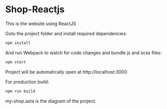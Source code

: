 # Shop-Reactjs
This is the website using ReactJS

Goto the project folder and install required dependencies:

```bash
npm install
```

And run Webpack to watch for code changes and bundle js and scss files:

```bash
npm start
```

Project will be automatically open at http://localhost:3000

For production build:

```bash
npm run build
```

my-shop.asta is the diagram of the project.
